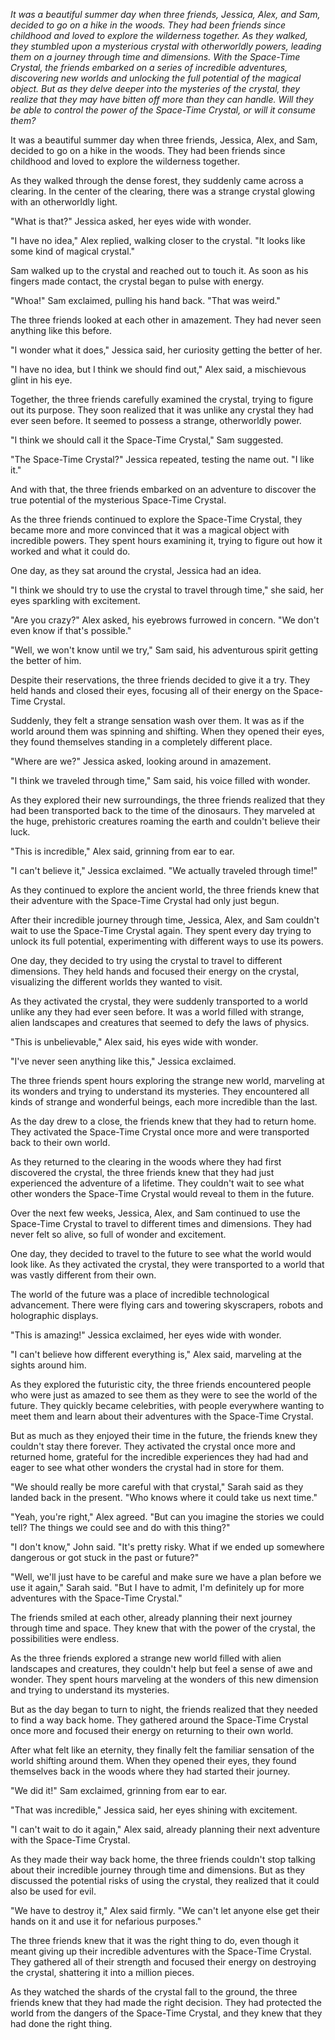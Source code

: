 *It was a beautiful summer day when three friends, Jessica, Alex, and Sam, decided to go on a hike in the woods. They had been friends since childhood and loved to explore the wilderness together. As they walked, they stumbled upon a mysterious crystal with otherworldly powers, leading them on a journey through time and dimensions. With the Space-Time Crystal, the friends embarked on a series of incredible adventures, discovering new worlds and unlocking the full potential of the magical object. But as they delve deeper into the mysteries of the crystal, they realize that they may have bitten off more than they can handle. Will they be able to control the power of the Space-Time Crystal, or will it consume them?*

It was a beautiful summer day when three friends, Jessica, Alex, and Sam, decided to go on a hike in the woods. They had been friends since childhood and loved to explore the wilderness together.

As they walked through the dense forest, they suddenly came across a clearing. In the center of the clearing, there was a strange crystal glowing with an otherworldly light.

"What is that?" Jessica asked, her eyes wide with wonder.

"I have no idea," Alex replied, walking closer to the crystal. "It looks like some kind of magical crystal."

Sam walked up to the crystal and reached out to touch it. As soon as his fingers made contact, the crystal began to pulse with energy.

"Whoa!" Sam exclaimed, pulling his hand back. "That was weird."

The three friends looked at each other in amazement. They had never seen anything like this before.

"I wonder what it does," Jessica said, her curiosity getting the better of her.

"I have no idea, but I think we should find out," Alex said, a mischievous glint in his eye.

Together, the three friends carefully examined the crystal, trying to figure out its purpose. They soon realized that it was unlike any crystal they had ever seen before. It seemed to possess a strange, otherworldly power.

"I think we should call it the Space-Time Crystal," Sam suggested.

"The Space-Time Crystal?" Jessica repeated, testing the name out. "I like it."

And with that, the three friends embarked on an adventure to discover the true potential of the mysterious Space-Time Crystal.

As the three friends continued to explore the Space-Time Crystal, they became more and more convinced that it was a magical object with incredible powers. They spent hours examining it, trying to figure out how it worked and what it could do.

One day, as they sat around the crystal, Jessica had an idea.

"I think we should try to use the crystal to travel through time," she said, her eyes sparkling with excitement.

"Are you crazy?" Alex asked, his eyebrows furrowed in concern. "We don't even know if that's possible."

"Well, we won't know until we try," Sam said, his adventurous spirit getting the better of him.

Despite their reservations, the three friends decided to give it a try. They held hands and closed their eyes, focusing all of their energy on the Space-Time Crystal.

Suddenly, they felt a strange sensation wash over them. It was as if the world around them was spinning and shifting. When they opened their eyes, they found themselves standing in a completely different place.

"Where are we?" Jessica asked, looking around in amazement.

"I think we traveled through time," Sam said, his voice filled with wonder.

As they explored their new surroundings, the three friends realized that they had been transported back to the time of the dinosaurs. They marveled at the huge, prehistoric creatures roaming the earth and couldn't believe their luck.

"This is incredible," Alex said, grinning from ear to ear.

"I can't believe it," Jessica exclaimed. "We actually traveled through time!"

As they continued to explore the ancient world, the three friends knew that their adventure with the Space-Time Crystal had only just begun.

After their incredible journey through time, Jessica, Alex, and Sam couldn't wait to use the Space-Time Crystal again. They spent every day trying to unlock its full potential, experimenting with different ways to use its powers.

One day, they decided to try using the crystal to travel to different dimensions. They held hands and focused their energy on the crystal, visualizing the different worlds they wanted to visit.

As they activated the crystal, they were suddenly transported to a world unlike any they had ever seen before. It was a world filled with strange, alien landscapes and creatures that seemed to defy the laws of physics.

"This is unbelievable," Alex said, his eyes wide with wonder.

"I've never seen anything like this," Jessica exclaimed.

The three friends spent hours exploring the strange new world, marveling at its wonders and trying to understand its mysteries. They encountered all kinds of strange and wonderful beings, each more incredible than the last.

As the day drew to a close, the friends knew that they had to return home. They activated the Space-Time Crystal once more and were transported back to their own world.

As they returned to the clearing in the woods where they had first discovered the crystal, the three friends knew that they had just experienced the adventure of a lifetime. They couldn't wait to see what other wonders the Space-Time Crystal would reveal to them in the future.

Over the next few weeks, Jessica, Alex, and Sam continued to use the Space-Time Crystal to travel to different times and dimensions. They had never felt so alive, so full of wonder and excitement.

One day, they decided to travel to the future to see what the world would look like. As they activated the crystal, they were transported to a world that was vastly different from their own.

The world of the future was a place of incredible technological advancement. There were flying cars and towering skyscrapers, robots and holographic displays.

"This is amazing!" Jessica exclaimed, her eyes wide with wonder.

"I can't believe how different everything is," Alex said, marveling at the sights around him.

As they explored the futuristic city, the three friends encountered people who were just as amazed to see them as they were to see the world of the future. They quickly became celebrities, with people everywhere wanting to meet them and learn about their adventures with the Space-Time Crystal.

But as much as they enjoyed their time in the future, the friends knew they couldn't stay there forever. They activated the crystal once more and returned home, grateful for the incredible experiences they had had and eager to see what other wonders the crystal had in store for them.

"We should really be more careful with that crystal," Sarah said as they landed back in the present. "Who knows where it could take us next time."

"Yeah, you're right," Alex agreed. "But can you imagine the stories we could tell? The things we could see and do with this thing?"

"I don't know," John said. "It's pretty risky. What if we ended up somewhere dangerous or got stuck in the past or future?"

"Well, we'll just have to be careful and make sure we have a plan before we use it again," Sarah said. "But I have to admit, I'm definitely up for more adventures with the Space-Time Crystal."

The friends smiled at each other, already planning their next journey through time and space. They knew that with the power of the crystal, the possibilities were endless.

As the three friends explored a strange new world filled with alien landscapes and creatures, they couldn't help but feel a sense of awe and wonder. They spent hours marveling at the wonders of this new dimension and trying to understand its mysteries.

But as the day began to turn to night, the friends realized that they needed to find a way back home. They gathered around the Space-Time Crystal once more and focused their energy on returning to their own world.

After what felt like an eternity, they finally felt the familiar sensation of the world shifting around them. When they opened their eyes, they found themselves back in the woods where they had started their journey.

"We did it!" Sam exclaimed, grinning from ear to ear.

"That was incredible," Jessica said, her eyes shining with excitement.

"I can't wait to do it again," Alex said, already planning their next adventure with the Space-Time Crystal.

As they made their way back home, the three friends couldn't stop talking about their incredible journey through time and dimensions. But as they discussed the potential risks of using the crystal, they realized that it could also be used for evil.

"We have to destroy it," Alex said firmly. "We can't let anyone else get their hands on it and use it for nefarious purposes."

The three friends knew that it was the right thing to do, even though it meant giving up their incredible adventures with the Space-Time Crystal. They gathered all of their strength and focused their energy on destroying the crystal, shattering it into a million pieces.

As they watched the shards of the crystal fall to the ground, the three friends knew that they had made the right decision. They had protected the world from the dangers of the Space-Time Crystal, and they knew that they had done the right thing.
